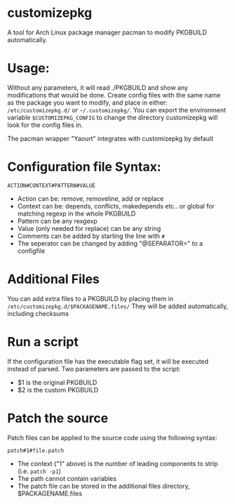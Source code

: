 customizepkg
============

A tool for Arch Linux package manager pacman to modify PKGBUILD automatically.

# Usage: #

Without any parameters, it will read ./PKGBUILD and show any modifications that would be done.
Create config files with the same name as the package you want to modify, and place in either:
`/etc/customizepkg.d/` or `~/.customizepkg/`. You can export the environment
variable `$CUSTOMIZEPKG_CONFIG` to change the directory customizepkg will look
for the config files in.

The pacman wrapper "Yaourt" integrates with customizepkg by default

# Configuration file Syntax: #

```
ACTION#CONTEXT#PATTERN#VALUE
```

- Action can be: remove, removeline, add or replace
- Context can be: depends, conflicts, makedepends etc.. or global for matching regexp in the whole PKGBUILD
- Pattern can be any rexgexp
- Value (only needed for replace) can be any string
- Comments can be added by starting the line with `#`
- The seperator can be changed by adding "@SEPARATOR=" to a configfile

# Additional Files #

You can add extra files to a PKGBUILD by placing them in `/etc/customizepkg.d/$PACKAGENAME.files/`
They will be added automatically, including checksums

# Run a script #

If the configuration file has the executable flag set, it will be executed instead of parsed.
Two parameters are passed to the script:

- $1 is the original PKGBUILD
- $2 is the custom PKGBUILD

# Patch the source #

Patch files can be applied to the source code using the following syntax:

```
patch#1#file.patch
```

- The context ("1" above) is the number of leading components to strip (i.e. `patch -p1`)
- The path cannot contain variables
- The patch file can be stored in the additional files directory, $PACKAGENAME.files
